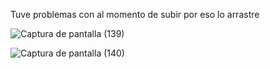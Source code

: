 Tuve problemas con al momento de subir por eso lo arrastre 

![Captura de pantalla (139)](https://github.com/PRivasA/PrimerParcial/assets/106940501/fb924d6b-44ff-494a-8b82-d401e576725f)

![Captura de pantalla (140)](https://github.com/PRivasA/PrimerParcial/assets/106940501/fe6c5cab-e46d-4a59-b1c8-2bd1db9770bf)

